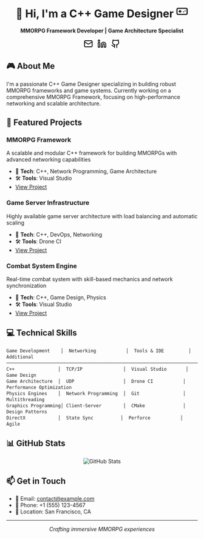 <h1 align="center">
  👋 Hi, I'm a C++ Game Designer
  <img src="https://raw.githubusercontent.com/lucide-icons/lucide/main/icons/gamepad.svg" width="32" height="32" alt="gamepad" />
</h1>

<p align="center">
  <strong>MMORPG Framework Developer | Game Architecture Specialist</strong>
</p>

<p align="center">
  <a href="mailto:contact@example.com"><img src="https://raw.githubusercontent.com/lucide-icons/lucide/main/icons/mail.svg" width="24" height="24" alt="Email"></a>&nbsp;&nbsp;
  <a href="https://linkedin.com"><img src="https://raw.githubusercontent.com/lucide-icons/lucide/main/icons/linkedin.svg" width="24" height="24" alt="LinkedIn"></a>&nbsp;&nbsp;
  <a href="https://github.com"><img src="https://raw.githubusercontent.com/lucide-icons/lucide/main/icons/github.svg" width="24" height="24" alt="GitHub"></a>
</p>

## 🎮 About Me

I'm a passionate C++ Game Designer specializing in building robust MMORPG frameworks and game systems. Currently working on a comprehensive MMORPG Framework, focusing on high-performance networking and scalable architecture.

## 🚀 Featured Projects

### MMORPG Framework
A scalable and modular C++ framework for building MMORPGs with advanced networking capabilities
- 🔧 **Tech**: C++, Network Programming, Game Architecture
- 🛠️ **Tools**: Visual Studio
- [View Project](https://github.com)

### Game Server Infrastructure
Highly available game server architecture with load balancing and automatic scaling
- 🔧 **Tech**: C++, DevOps, Networking
- 🛠️ **Tools**: Drone CI
- [View Project](https://github.com)

### Combat System Engine
Real-time combat system with skill-based mechanics and network synchronization
- 🔧 **Tech**: C++, Game Design, Physics
- 🛠️ **Tools**: Visual Studio
- [View Project](https://github.com)

## 💻 Technical Skills

```
Game Development    │  Networking           │  Tools & IDE         │  Additional
──────────────────────────────────────────────────────────────────────────────
C++                │  TCP/IP               │  Visual Studio       │  Game Design
Game Architecture  │  UDP                  │  Drone CI           │  Performance Optimization
Physics Engines    │  Network Programming  │  Git                │  Multithreading
Graphics Programming│ Client-Server        │  CMake              │  Design Patterns
DirectX            │  State Sync          │  Perforce           │  Agile
```

## 📊 GitHub Stats

<p align="center">
  <img src="https://github-readme-stats.vercel.app/api?username=yourusername&show_icons=true&theme=dark" alt="GitHub Stats" />
</p>

## 📫 Get in Touch

- 📧 Email: contact@example.com
- 📱 Phone: +1 (555) 123-4567
- 📍 Location: San Francisco, CA

---

<p align="center">
  <i>Crafting immersive MMORPG experiences</i>
</p>